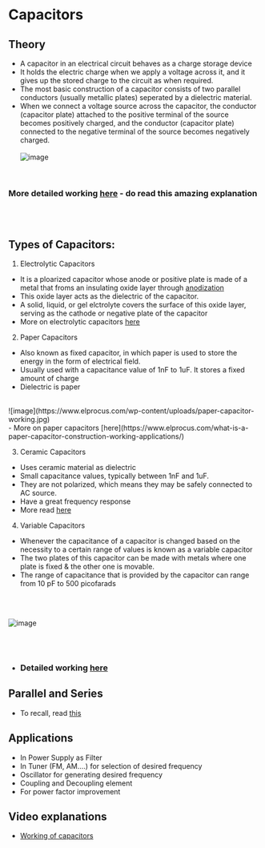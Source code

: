 # Capacitors

## Theory
- A capacitor in an electrical circuit behaves as a charge storage device
- It holds the electric charge when we apply a voltage across it, and it gives up the stored charge to the circuit as when required.
- The most basic construction of a capacitor consists of two parallel conductors (usually metallic plates) seperated by a dielectric material.
-  When we connect a voltage source across the capacitor, the conductor (capacitor plate) attached to the positive terminal of the source becomes positively charged, and the conductor (capacitor plate) connected to the negative terminal of the source becomes negatively charged. 
<br><br>
![image](https://www.elprocus.com/wp-content/uploads/2016/02/Construction-of-a-Capacitor.jpg)
<br>

### More detailed working [here](https://electronics.howstuffworks.com/capacitor.htm) - do read this amazing explanation

<br><br>

## **Types of Capacitors:**

1. Electrolytic Capacitors

- It is a ploarized capacitor whose anode or positive plate is made of a metal that froms an insulating oxide layer through [anodization](https://en.wikipedia.org/wiki/Anodization)
- This oxide layer acts as the dielectric of the capacitor.
- A solid, liquid, or gel elctrolyte covers the surface of this oxide layer, serving as the cathode or negative plate of the capacitor
- More on electrolytic capacitors [here](https://eepower.com/capacitor-guide/types/electrolytic-capacitor/#)

2. Paper Capacitors

- Also known as fixed capacitor, in which paper is used to store the energy in the form of electrical field.
- Usually used with a capacitance value of 1nF to 1uF. It stores a fixed amount of charge
- Dielectric is paper
<br>
![image](https://www.elprocus.com/wp-content/uploads/paper-capacitor-working.jpg)
<br>
- More on paper capacitors [here](https://www.elprocus.com/what-is-a-paper-capacitor-construction-working-applications/)

3. Ceramic Capacitors
- Uses ceramic material as dielectric
- Small capacitance values, typically between 1nF and 1uF.
- They are not polarized, which means they may be safely connected to AC source.
- Have a great frequency response
- More read [here](https://eepower.com/capacitor-guide/types/ceramic-capacitor/)

4. Variable Capacitors
- Whenever the capacitance of a capacitor is changed based on the necessity to a certain range of values is known as a variable capacitor
- The two plates of this capacitor can be made with metals where one plate is fixed & the other one is movable.
-  The range of capacitance that is provided by the capacitor can range from 10 pF to 500 picofarads

<br><br>

![image](https://www.tutorialspoint.com/basic_electronics/images/construction.jpg)

<br><br>


-  ### Detailed working [here](https://www.tutorialspoint.com/basic_electronics/basic_electronics_variable_capacitors.htm)


## Parallel and Series
- To recall, read [this](https://www.elprocus.com/what-are-capacitors-in-series-and-parallel-their-examples/)



## Applications
- In Power Supply as Filter
- In Tuner (FM, AM….) for selection of desired frequency
- Oscillator for generating desired frequency
- Coupling and Decoupling element
- For power factor improvement

## Video explanations
- [Working of capacitors](https://www.youtube.com/watch?v=X4EUwTwZ110)
